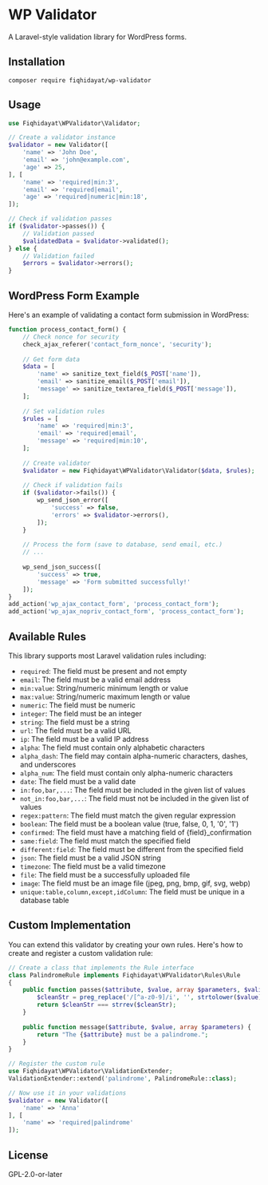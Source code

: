 # WP Validator

A Laravel-style validation library for WordPress forms.

## Installation

```
composer require fiqhidayat/wp-validator
```

## Usage

```php
use Fiqhidayat\WPValidator\Validator;

// Create a validator instance
$validator = new Validator([
    'name' => 'John Doe',
    'email' => 'john@example.com',
    'age' => 25,
], [
    'name' => 'required|min:3',
    'email' => 'required|email',
    'age' => 'required|numeric|min:18',
]);

// Check if validation passes
if ($validator->passes()) {
    // Validation passed
    $validatedData = $validator->validated();
} else {
    // Validation failed
    $errors = $validator->errors();
}
```

## WordPress Form Example

Here's an example of validating a contact form submission in WordPress:

```php
function process_contact_form() {
    // Check nonce for security
    check_ajax_referer('contact_form_nonce', 'security');
    
    // Get form data
    $data = [
        'name' => sanitize_text_field($_POST['name']),
        'email' => sanitize_email($_POST['email']),
        'message' => sanitize_textarea_field($_POST['message']),
    ];
    
    // Set validation rules
    $rules = [
        'name' => 'required|min:3',
        'email' => 'required|email',
        'message' => 'required|min:10',
    ];
    
    // Create validator
    $validator = new Fiqhidayat\WPValidator\Validator($data, $rules);
    
    // Check if validation fails
    if ($validator->fails()) {
        wp_send_json_error([
            'success' => false,
            'errors' => $validator->errors(),
        ]);
    }
    
    // Process the form (save to database, send email, etc.)
    // ...
    
    wp_send_json_success([
        'success' => true, 
        'message' => 'Form submitted successfully!'
    ]);
}
add_action('wp_ajax_contact_form', 'process_contact_form');
add_action('wp_ajax_nopriv_contact_form', 'process_contact_form');
```

## Available Rules

This library supports most Laravel validation rules including:

- `required`: The field must be present and not empty
- `email`: The field must be a valid email address
- `min:value`: String/numeric minimum length or value
- `max:value`: String/numeric maximum length or value
- `numeric`: The field must be numeric
- `integer`: The field must be an integer
- `string`: The field must be a string
- `url`: The field must be a valid URL
- `ip`: The field must be a valid IP address
- `alpha`: The field must contain only alphabetic characters
- `alpha_dash`: The field may contain alpha-numeric characters, dashes, and underscores
- `alpha_num`: The field must contain only alpha-numeric characters
- `date`: The field must be a valid date
- `in:foo,bar,...`: The field must be included in the given list of values
- `not_in:foo,bar,...`: The field must not be included in the given list of values
- `regex:pattern`: The field must match the given regular expression
- `boolean`: The field must be a boolean value (true, false, 0, 1, '0', '1')
- `confirmed`: The field must have a matching field of {field}_confirmation
- `same:field`: The field must match the specified field
- `different:field`: The field must be different from the specified field
- `json`: The field must be a valid JSON string
- `timezone`: The field must be a valid timezone
- `file`: The field must be a successfully uploaded file
- `image`: The field must be an image file (jpeg, png, bmp, gif, svg, webp)
- `unique:table,column,except,idColumn`: The field must be unique in a database table

## Custom Implementation

You can extend this validator by creating your own rules. Here's how to create and register a custom validation rule:

```php
// Create a class that implements the Rule interface
class PalindromeRule implements Fiqhidayat\WPValidator\Rules\Rule 
{
    public function passes($attribute, $value, array $parameters, $validator) {
        $cleanStr = preg_replace('/[^a-z0-9]/i', '', strtolower($value));
        return $cleanStr === strrev($cleanStr);
    }
    
    public function message($attribute, $value, array $parameters) {
        return "The {$attribute} must be a palindrome.";
    }
}

// Register the custom rule
use Fiqhidayat\WPValidator\ValidationExtender;
ValidationExtender::extend('palindrome', PalindromeRule::class);

// Now use it in your validations
$validator = new Validator([
    'name' => 'Anna'
], [
    'name' => 'required|palindrome'
]);
```

## License

GPL-2.0-or-later
